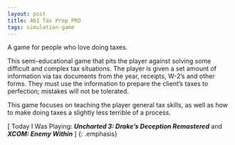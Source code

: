 ```yaml
---
layout: post
title: 461 Tax Prep PRO
tags: simulation-game
---
```

A game for people who love doing taxes.

This semi-educational game that pits the player against solving some difficult and complex tax situations.  The player is given a set amount of information via tax documents from the year, receipts, W-2’s and other forms.  They must use the information to prepare the client’s taxes to perfection; mistakes will not be tolerated.

This game focuses on teaching the player general tax skills, as well as how to make doing taxes a slightly less terrible of a process.

[ Today I Was Playing: ***Uncharted 3: Drake’s Deception Remastered*** and ***XCOM: Enemy Within*** ]
{: .emphasis}